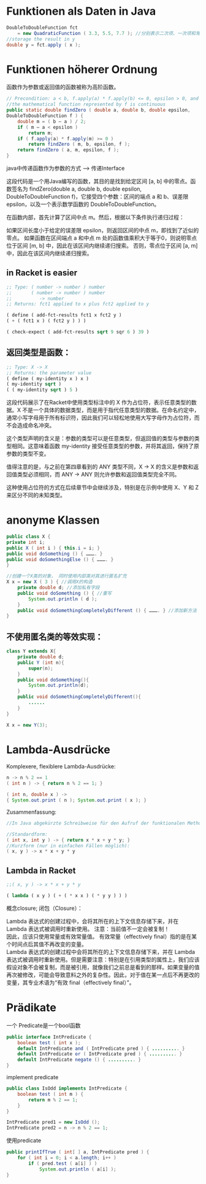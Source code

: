 Funktionen als Daten in Java
============
```java
DoubleToDoubleFunction fct
    = new QuadraticFunction ( 3.3, 5.5, 7.7 ); //分别表示二次项、一次项和常数项的系数。
//storage the result in y
double y = fct.apply ( x );
```

Funktionen höherer Ordnung
==============
函数作为参数或返回值的函数被称为高阶函数。
```java
// Precondition: a < b, f.apply(a) * f.apply(b) <= 0, epsilon > 0, and
//the mathematical function represented by f is continuous
public static double findZero ( double a, double b, double epsilon,
DoubleToDoubleFunction f ) {
    double m = ( b – a ) / 2;
    if ( m – a < epsilon )
        return m;
    if ( f.apply(a) * f.apply(m) >= 0 )
        return findZero ( m, b, epsilon, f );
    return findZero ( a, m, epsilon, f );
}
```
java中传递函数作为参数的方式 --> 传递Interface  

这段代码是一个用Java编写的函数，其目的是找到给定区间 [a, b] 中的零点。函数签名为 findZero(double a, double b, double epsilon, DoubleToDoubleFunction f)，它接受四个参数：区间的端点 a 和 b、误差限 epsilon，以及一个表示数学函数的 DoubleToDoubleFunction。

在函数内部，首先计算了区间中点 m。然后，根据以下条件执行递归过程：

如果区间长度小于给定的误差限 epsilon，则返回区间的中点 m，即找到了近似的零点。
如果函数在区间端点 a 和中点 m 处的函数值乘积大于等于0，则说明零点位于区间 [m, b] 中，因此在该区间内继续递归搜索。
否则，零点位于区间 [a, m] 中，因此在该区间内继续递归搜索。


in Racket is easier
---
``` scheme
;; Type: ( number -> number ) number
;;       ( number -> number ) number
;;          -> number
;; Returns: fct1 applied to x plus fct2 applied to y

( define ( add-fct-results fct1 x fct2 y )
( + ( fct1 x ) ( fct2 y ) ) )

( check-expect ( add-fct-results sqrt 9 sqr 6 ) 39 )
```

返回类型是函数：
-----
```scheme
;; Type: X -> X
;; Returns: the parameter value
( define ( my-identity x ) x )
( my-identity sqrt )
( ( my-identity sqrt ) 5 )
```
这段代码展示了在Racket中使用类型标注中的 X 作为占位符，表示任意类型的数据。X 不是一个具体的数据类型，而是用于指代任意类型的数据。在命名约定中，通常小写字母用于所有标识符，因此我们可以轻松地使用大写字母作为占位符，而不会造成命名冲突。

这个类型声明的含义是：参数的类型可以是任意类型，但返回值的类型与参数的类型相同。这意味着函数 my-identity 接受任意类型的参数，并将其返回，保持了原参数的类型不变。

值得注意的是，与之前在第四章看到的 ANY 类型不同，X -> X 的含义是参数和返回值类型必须相同，而 ANY -> ANY 则允许参数和返回值类型完全不同。

这种使用占位符的方式在后续章节中会继续涉及，特别是在示例中使用 X、Y 和 Z 来区分不同的未知类型。


anonyme Klassen
=====
```java
public class X {
private int i;
public X ( int i ) { this.i = i; }
public void doSomething () { ………. }
public void doSomethingElse () { ………. }
}

//创建一个X类的对象， 同时使用内部类对其进行匿名扩充
X x = new X ( 3 ) { //调用X的构造
    private double d; //添加私有字段
    public void doSomething () { //重写
        System.out.println ( d );
    }
    public void doSomethingCompletelyDifferent () { ………. } //添加新方法
}
```

不使用匿名类的等效实现：
----
```java
class Y extends X{
    private double d;
    public Y (int n){
        super(n);
    }
    public void doSomething(){
        System.out.println(d);
    }
    public void doSomethingCompletelyDifferent(){
        ......
    }
}

X x = new Y(3);
```

Lambda-Ausdrücke
=========
Komplexere, flexiblere Lambda-Ausdrücke:
```java
n -> n % 2 == 1
( int n ) -> { return n % 2 == 1; }

( int n, double x ) ->
{ System.out.print ( n ); System.out.print ( x ); }
```
Zusammenfassung:
```java
//In Java abgekürzte Schreibweise für den Aufruf der funktionalen Methode eines (namenlosen,nicht explizit definierten) Functional Interface  

//Standardform:
( int x, int y ) -> { return x * x + y * y; }
//Kurzform (nur in einfachen Fällen möglich):
( x, y ) -> x * x + y * y
```

Lambda in Racket
----
```scheme
;;( x, y ) -> x * x + y * y

( lambda ( x y ) ( + ( * x x ) ( * y y ) ) )
```

概念closure; 闭包（Closure）：

Lambda 表达式的创建过程中，会将其所在的上下文信息存储下来，并在 Lambda 表达式被调用时重新使用。
注意：当前值不一定会被复制！  
因此，应该只使用常量或有效常量值。
有效常量（effectively final）指的是在某个时间点后其值不再改变的变量。  
Lambda 表达式的创建过程中会将其所在的上下文信息存储下来，并在 Lambda 表达式被调用时重新使用。但是需要注意：特别是在引用类型的属性上，我们应该假设对象不会被复制，而是被引用，就像我们之前总是看到的那样。如果变量的值再次被修改，可能会导致意料之外的复杂性。因此，对于值在某一点后不再更改的变量，其专业术语为“有效 final（effectively final）”。


Prädikate
===
一个 Predicate是一个bool函数
```java
public interface IntPredicate {
    boolean test ( int x );
    default IntPredicate and ( IntPredicate pred ) { .......... }
    default IntPredicate or ( IntPredicate pred ) { .......... }
    default IntPredicate negate () { .......... }
}
```
implement predicate
```java
public class IsOdd implements IntPredicate {
    boolean test ( int m ) {
        return m % 2 == 1;
    }
}

IntPredicate pred1 = new IsOdd ();
IntPredicate pred2 = n -> n % 2 == 1;
```

使用predicate
```java
public printIfTrue ( int[ ] a, IntPredicate pred ) {
    for ( int i = 0; i < a.length; i++ )
        if ( pred.test ( a[i] ) )
            System.out.println ( a[i] );
}
```